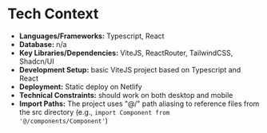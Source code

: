 # Tech Context

*   **Languages/Frameworks:** Typescript, React
*   **Database:** n/a
*   **Key Libraries/Dependencies:** ViteJS, ReactRouter, TailwindCSS, Shadcn/UI
*   **Development Setup:** basic ViteJS project based on Typescript and React
*   **Deployment:** Static deploy on Netlify
*   **Technical Constraints:** should work on both desktop and mobile
*   **Import Paths:** The project uses "@/" path aliasing to reference files from the src directory (e.g., `import Component from '@/components/Component'`)